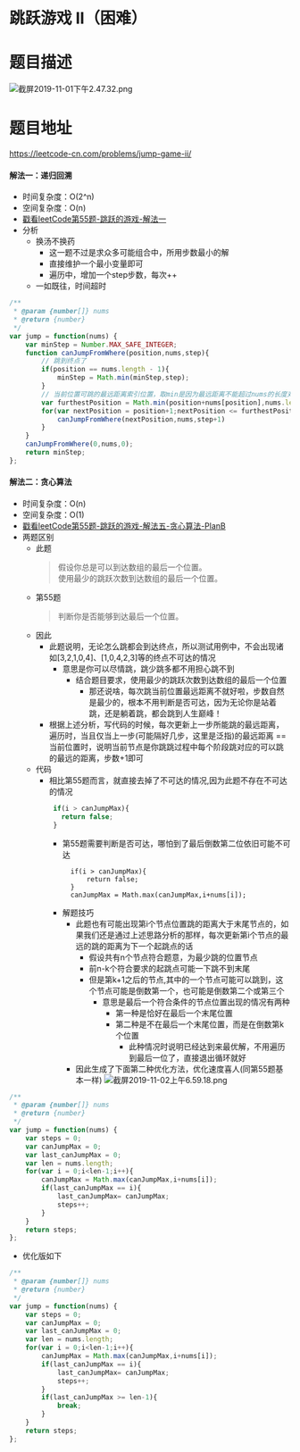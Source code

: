 # 跳跃游戏 II（困难）
# 题目描述
![截屏2019-11-01下午2.47.32.png](https://pic.leetcode-cn.com/0e9cfa2842c5917d1379858846c60a7e844eb28096954a64e0d6c7c8e9d383da-%E6%88%AA%E5%B1%8F2019-11-01%E4%B8%8B%E5%8D%882.47.32.png)
# 题目地址
<https://leetcode-cn.com/problems/jump-game-ii/>
#### 解法一：递归回溯
+ 时间复杂度：O(2^n)
+ 空间复杂度：O(n)
+ [戳看leetCode第55题-跳跃的游戏-解法一](https://leetcode-cn.com/problems/jump-game/solution/55-tiao-yue-you-xi-by-alexer-660/)
+ 分析
  + 换汤不换药
    + 这一题不过是求众多可能组合中，所用步数最小的解
    + 直接维护一个最小变量即可
    + 遍历中，增加一个step步数，每次++
  + 一如既往，时间超时   
```javascript
/**
 * @param {number[]} nums
 * @return {number}
 */
var jump = function(nums) {
    var minStep = Number.MAX_SAFE_INTEGER;
    function canJumpFromWhere(position,nums,step){
        // 跳到终点了
        if(position == nums.length - 1){
            minStep = Math.min(minStep,step);
        }
        // 当前位置可跳的最远距离索引位置，取min是因为最远距离不能超过nums的长度对应的索引值
        var furthestPosition = Math.min(position+nums[position],nums.length - 1);
        for(var nextPosition = position+1;nextPosition <= furthestPosition;nextPosition++){
            canJumpFromWhere(nextPosition,nums,step+1)         
        }
    }
    canJumpFromWhere(0,nums,0);
    return minStep;
};
```
#### 解法二：贪心算法
+ 时间复杂度：O(n)
+ 空间复杂度：O(1)
+ [戳看leetCode第55题-跳跃的游戏-解法五-贪心算法-PlanB](https://leetcode-cn.com/problems/jump-game/solution/55-tiao-yue-you-xi-by-alexer-660/)
+ 两题区别
  + 此题
    >假设你总是可以到达数组的最后一个位置。  
    使用最少的跳跃次数到达数组的最后一个位置。
  + 第55题
    >判断你是否能够到达最后一个位置。
  + 因此
    + 此题说明，无论怎么跳都会到达终点，所以测试用例中，不会出现诸如[3,2,1,0,4]、[1,0,4,2,3]等的终点不可达的情况
      + 意思是你可以尽情跳，跳少跳多都不用担心跳不到
        + 结合题目要求，使用最少的跳跃次数到达数组的最后一个位置
          + 那还说啥，每次跳当前位置最远距离不就好啦，步数自然是最少的，根本不用判断是否可达，因为无论你是站着跳，还是躺着跳，都会跳到人生巅峰！
    + 根据上述分析，写代码的时候，每次更新上一步所能跳的最远距离，遍历时，当且仅当上一步(可能隔好几步，这里是泛指)的最远距离 == 当前位置时，说明当前节点是你跳跳过程中每个阶段跳对应的可以跳的最远的距离，步数+1即可
  + 代码
    + 相比第55题而言，就直接去掉了不可达的情况,因为此题不存在不可达的情况 
      ```javascript
       if(i > canJumpMax){
         return false;   
       }
      ``` 
      + 第55题需要判断是否可达，哪怕到了最后倒数第二位依旧可能不可达
        ```javasctipt
          if(i > canJumpMax){
              return false;   
          }
          canJumpMax = Math.max(canJumpMax,i+nums[i]);
        ```
      + 解题技巧  
        + 此题也有可能出现第i个节点位置跳的距离大于末尾节点的，如果我们还是通过上述思路分析的那样，每次更新第i个节点的最远的跳的距离为下一个起跳点的话
          + 假设共有n个节点符合题意，为最少跳的位置节点 
          + 前n-k个符合要求的起跳点可能一下跳不到末尾
          + 但是第k+1之后的节点,其中的一个节点可能可以跳到，这个节点可能是倒数第一个，也可能是倒数第二个或第三个
            + 意思是最后一个符合条件的节点位置出现的情况有两种
              + 第一种是恰好在最后一个末尾位置
              + 第二种是不在最后一个末尾位置，而是在倒数第k个位置
                + 此种情况时说明已经达到来最优解，不用遍历到最后一位了，直接退出循环就好
        + 因此生成了下面第二种优化方法，优化速度喜人(同第55题基本一样) 
          ![截屏2019-11-02上午6.59.18.png](https://pic.leetcode-cn.com/02b7559e2630216de6d95bd45a0a88fcb67c4015560b51fc8fd87160184d80ab-%E6%88%AA%E5%B1%8F2019-11-02%E4%B8%8A%E5%8D%886.59.18.png) 
```javascript
/**
 * @param {number[]} nums
 * @return {number}
 */
var jump = function(nums) {
    var steps = 0;
    var canJumpMax = 0;
    var last_canJumpMax = 0;
    var len = nums.length;
    for(var i = 0;i<len-1;i++){
        canJumpMax = Math.max(canJumpMax,i+nums[i]);
        if(last_canJumpMax == i){
            last_canJumpMax= canJumpMax;
            steps++;
        }
    }
    return steps;
};
```
+ 优化版如下
```javascript
/**
 * @param {number[]} nums
 * @return {number}
 */
var jump = function(nums) {
    var steps = 0;
    var canJumpMax = 0;
    var last_canJumpMax = 0;
    var len = nums.length;
    for(var i = 0;i<len-1;i++){
        canJumpMax = Math.max(canJumpMax,i+nums[i]);
        if(last_canJumpMax == i){
            last_canJumpMax= canJumpMax;
            steps++;
        }
        if(last_canJumpMax >= len-1){
            break;
        }
    }
    return steps;
};
```